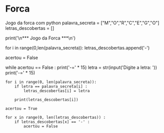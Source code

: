 # Forca
Jogo da forca com python
palavra_secreta = ["M","O","R","C","E","G","O"]
letras_descobertas = []

print('\n*** Jogo da Forca ***\n')

for i in range(0,len(palavra_secreta)):
    letras_descobertas.append('-')

acertou = False

while acertou == False :
    print('-=' * 15)
    letra = str(input('Digite a letra: '))
    print('-=' * 15)

    for i in range(0, len(palavra_secreta)):
        if letra == palavra_secreta[i] :
            letras_descobertas[i] = letra

        print(letras_descobertas[i]) 

    acertou = True

    for x in range(0, len(letras_descobertas)) :
        if letras_descobertas[x] == '-' :
            acertou = False       

